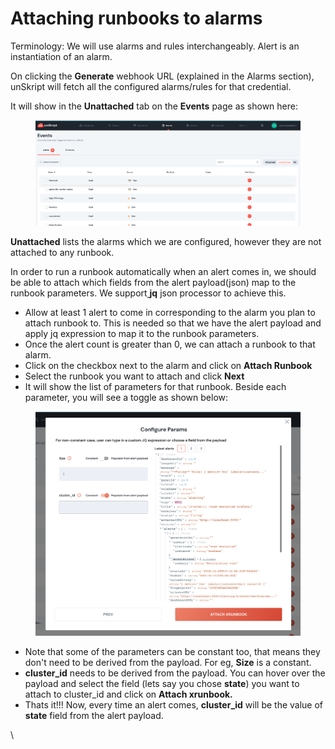 # Attaching runbooks to alarms

Terminology: We will use alarms and rules interchangeably.  Alert is an instantiation of an alarm.

On clicking the **Generate** webhook URL (explained in the Alarms section), unSkript will fetch all the configured alarms/rules for that credential.

It will show in the **Unattached** tab on the **Events** page as shown here:

<figure><img src="../../../.gitbook/assets/Screen Shot 2022-12-07 at 2.35.27 PM.png" alt=""><figcaption></figcaption></figure>

**Unattached** lists the alarms which we are configured, however they are not attached to any runbook.

In order to run a runbook automatically when an alert comes in, we should be able to attach which fields from the alert payload(json) map to the runbook parameters. We support[ ](https://stedolan.github.io/jq/)**jq** json processor to achieve this.&#x20;

* Allow at least 1 alert to come in corresponding to the alarm you plan to attach runbook to. This is needed so that we have the alert payload and apply jq expression to map it to the runbook parameters.
* Once the alert count is greater than 0, we can attach a runbook to that alarm.
* Click on the checkbox next to the alarm and click on **Attach Runbook**
* Select the runbook you want to attach and click **Next**
* It will show the list of parameters for that runbook. Beside each parameter, you will see a toggle as shown below:

<figure><img src="../../../.gitbook/assets/Screen Shot 2022-12-08 at 11.20.35 AM.png" alt=""><figcaption></figcaption></figure>

* Note that some of the parameters can be constant too, that means they don't need to be derived from the payload. For eg, **Size** is a constant.
* **cluster\_id** needs to be derived from the payload. You can hover over the payload and select the field (lets say you chose **state**) you want to attach to cluster\_id and click on **Attach xrunbook.**&#x20;
* Thats it!!! Now, every time an alert comes, **cluster\_id** will be the value of **state** field from the alert payload.

\



